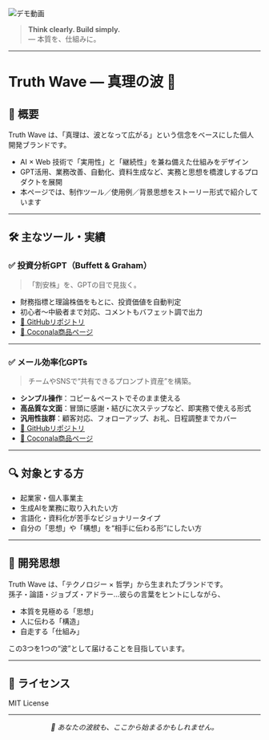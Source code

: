 ![デモ動画](https://github.com/user-attachments/assets/b59e8365-cdca-4759-9e9e-fed4336453be)



> **Think clearly. Build simply.**  
> ― 本質を、仕組みに。

---

# Truth Wave ― 真理の波 🌊

## 📌 概要

Truth Wave は、「真理は、波となって広がる」という信念をベースにした個人開発ブランドです。

- AI × Web 技術で「実用性」と「継続性」を兼ね備えた仕組みをデザイン
- GPT活用、業務改善、自動化、資料生成など、実務と思想を橋渡しするプロダクトを展開
- 本ページでは、制作ツール／使用例／背景思想をストーリー形式で紹介しています

---

## 🛠 主なツール・実績

### ✅ 投資分析GPT（Buffett & Graham）
> 「割安株」を、GPTの目で見抜く。

- 財務指標と理論株価をもとに、投資価値を自動判定
- 初心者〜中級者まで対応、コメントもバフェット調で出力
- [🔗 GitHubリポジトリ](https://github.com/truthwave/Buffett-Graham-GPTs)
- [🔗 Coconala商品ページ](https://coconala.com/contents_market/pictures/cmez6ftdz0sjh6m0h0xdbo1gs)

---

### ✅ メール効率化GPTs
> チームやSNSで“共有できるプロンプト資産”を構築。
- **シンプル操作**：コピー＆ペーストでそのまま使える  
- **高品質な文面**：冒頭に感謝・結びに次ステップなど、即実務で使える形式  
- **汎用性抜群**：顧客対応、フォローアップ、お礼、日程調整までカバー
- [🔗 GitHubリポジトリ]([https://github.com/truthwave/my-ai-portfolio-clean](https://github.com/truthwave/mail-efficiency-gpts))
- [🔗 Coconala商品ページ](https://coconala.com/contents_market/pictures/cmf3ndqpl00xr6s0houn6itv9)


---

## 🔍 対象とする方

- 起業家・個人事業主
- 生成AIを業務に取り入れたい方
- 言語化・資料化が苦手なビジョナリータイプ
- 自分の「思想」や「構想」を“相手に伝わる形”にしたい方

---

## 🧠 開発思想

Truth Wave は、「テクノロジー × 哲学」から生まれたブランドです。  
孫子・論語・ジョブズ・アドラー…彼らの言葉をヒントにしながら、

- 本質を見極める「思想」  
- 人に伝わる「構造」  
- 自走する「仕組み」

この3つを1つの“波”として届けることを目指しています。

---

## 📜 ライセンス

MIT License

---

<p align="center"><i>🌊 あなたの波紋も、ここから始まるかもしれません。</i></p>

